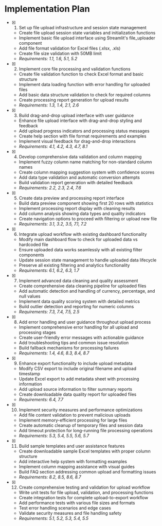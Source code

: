 # Implementation Plan

- [x] 1. Set up file upload infrastructure and session state management

  - Create file upload session state variables and initialization functions
  - Implement basic file upload interface using Streamlit's file_uploader component
  - Add file format validation for Excel files (.xlsx, .xls)
  - Create file size validation with 50MB limit
  - _Requirements: 1.1, 1.6, 5.1, 5.2_

- [x] 2. Implement core file processing and validation functions

  - Create file validation function to check Excel format and basic structure
  - Implement data loading function with error handling for uploaded files
  - Add basic data structure validation to check for required columns
  - Create processing report generation for upload results
  - _Requirements: 1.3, 1.4, 2.1, 2.6_

- [x] 3. Build drag-and-drop upload interface with user guidance

  - Enhance file upload interface with drag-and-drop styling and feedback
  - Add upload progress indicators and processing status messages
  - Create help section with file format requirements and examples
  - Implement visual feedback for drag-and-drop interactions
  - _Requirements: 4.1, 4.2, 4.3, 4.7, 8.1_

- [x] 4. Develop comprehensive data validation and column mapping

  - Implement fuzzy column name matching for non-standard column names
  - Create column mapping suggestion system with confidence scores
  - Add data type validation and automatic conversion attempts
  - Build validation report generation with detailed feedback
  - _Requirements: 2.2, 2.3, 2.4, 7.6_

- [x] 5. Create data preview and processing report interface

  - Build data preview component showing first 20 rows with statistics
  - Implement processing report display with cleaning results
  - Add column analysis showing data types and quality indicators
  - Create navigation options to proceed with filtering or upload new file
  - _Requirements: 3.1, 3.2, 3.5, 7.1, 7.2_

- [x] 6. Integrate upload workflow with existing dashboard functionality

  - Modify main dashboard flow to check for uploaded data vs hardcoded file
  - Ensure uploaded data works seamlessly with all existing filter components
  - Update session state management to handle uploaded data lifecycle
  - Preserve all existing filtering and analytics functionality
  - _Requirements: 6.1, 6.2, 6.3, 1.7_

- [x] 7. Implement advanced data cleaning and quality assessment

  - Create comprehensive data cleaning pipeline for uploaded files
  - Add automatic detection and handling of currency, percentage, and null values
  - Implement data quality scoring system with detailed metrics
  - Build outlier detection and reporting for numeric columns
  - _Requirements: 7.3, 7.4, 7.5, 2.5_

- [x] 8. Add error handling and user guidance throughout upload process

  - Implement comprehensive error handling for all upload and processing stages
  - Create user-friendly error messages with actionable guidance
  - Add troubleshooting tips and common issue resolution
  - Build fallback mechanisms for processing failures
  - _Requirements: 1.4, 4.6, 8.3, 8.4, 8.7_

- [x] 9. Enhance export functionality to include upload metadata

  - Modify CSV export to include original filename and upload timestamp
  - Update Excel export to add metadata sheet with processing information
  - Add upload source information to filter summary reports
  - Create downloadable data quality report for uploaded files
  - _Requirements: 6.4, 7.7_

- [x] 10. Implement security measures and performance optimizations

  - Add file content validation to prevent malicious uploads
  - Implement memory-efficient processing for large files
  - Create automatic cleanup of temporary files and session data
  - Add timeout protection for long-running file processing operations
  - _Requirements: 5.3, 5.4, 5.5, 5.6, 5.7_

- [x] 11. Build sample templates and user assistance features

  - Create downloadable sample Excel templates with proper column structure
  - Add interactive help system with formatting examples
  - Implement column mapping assistance with visual guides
  - Build FAQ section addressing common upload and formatting issues
  - _Requirements: 8.2, 8.5, 8.6, 8.7_

- [x] 12. Create comprehensive testing and validation for upload workflow

  - Write unit tests for file upload, validation, and processing functions
  - Create integration tests for complete upload-to-export workflow
  - Add performance tests with various file sizes and formats
  - Test error handling scenarios and edge cases
  - Validate security measures and file handling safety
  - _Requirements: 5.1, 5.2, 5.3, 5.4, 5.5_
